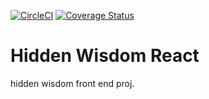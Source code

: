 [![CircleCI](https://circleci.com/gh/lagos-devs/hiddenwisdom-react-js/tree/master.svg?style=svg)](https://circleci.com/gh/lagos-devs/hiddenwisdom-react-js/tree/master)
[![Coverage Status](https://coveralls.io/repos/github/lagos-devs/hiddenwisdom-react-js/badge.svg?branch=master)](https://coveralls.io/github/lagos-devs/hiddenwisdom-react-js?branch=master)


# Hidden Wisdom React

hidden wisdom front end  proj.
